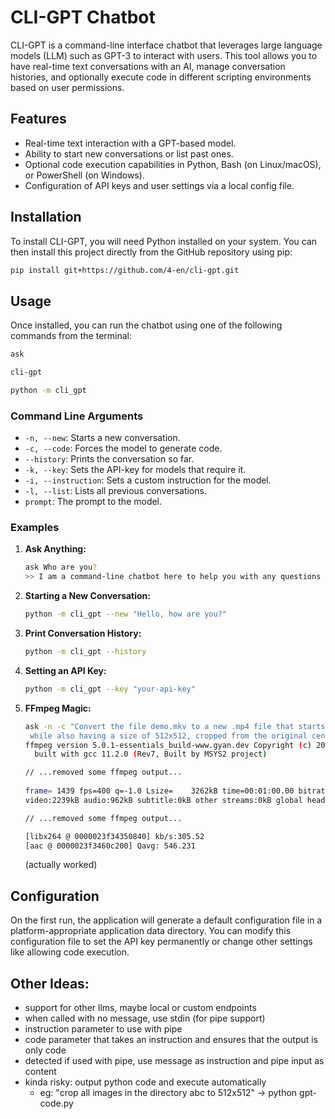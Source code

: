 # CLI-GPT Chatbot

CLI-GPT is a command-line interface chatbot that leverages large language models (LLM) such as GPT-3 to interact with users. This tool allows you to have real-time text conversations with an AI, manage conversation histories, and optionally execute code in different scripting environments based on user permissions.

## Features

- Real-time text interaction with a GPT-based model.
- Ability to start new conversations or list past ones.
- Optional code execution capabilities in Python, Bash (on Linux/macOS), or PowerShell (on Windows).
- Configuration of API keys and user settings via a local config file.

## Installation

To install CLI-GPT, you will need Python installed on your system. You can then install this project directly from the GitHub repository using pip:

```bash
pip install git+https://github.com/4-en/cli-gpt.git
```

## Usage

Once installed, you can run the chatbot using one of the following commands from the terminal:

```bash
ask
```

```bash
cli-gpt
```

```bash
python -m cli_gpt
```

### Command Line Arguments

- `-n, --new`: Starts a new conversation.
- `-c, --code`: Forces the model to generate code.
- `--history`: Prints the conversation so far.
- `-k, --key`: Sets the API-key for models that require it.
- `-i, --instruction`: Sets a custom instruction for the model.
- `-l, --list`: Lists all previous conversations.
- `prompt`: The prompt to the model.

### Examples

1. **Ask Anything:**

   ```bash
   ask Who are you?
   >> I am a command-line chatbot here to help you with any questions you may have.
   ```

1. **Starting a New Conversation:**

   ```bash
   python -m cli_gpt --new "Hello, how are you?"
   ```

2. **Print Conversation History:**

   ```bash
   python -m cli_gpt --history
   ```


3. **Setting an API Key:**

   ```bash
   python -m cli_gpt --key "your-api-key"
   ```

4. **FFmpeg Magic:**

   ```bash
   ask -n -c "Convert the file demo.mkv to a new .mp4 file that starts at 1min and ends at 2min, \
    while also having a size of 512x512, cropped from the original center."
   ffmpeg version 5.0.1-essentials_build-www.gyan.dev Copyright (c) 2000-2022 the FFmpeg developers
     built with gcc 11.2.0 (Rev7, Built by MSYS2 project)
   
   // ...removed some ffmpeg output...
     
   frame= 1439 fps=400 q=-1.0 Lsize=    3262kB time=00:01:00.00 bitrate= 445.4kbits/s speed=16.7x
   video:2239kB audio:962kB subtitle:0kB other streams:0kB global headers:0kB muxing overhead: 1.904760%
   
   // ...removed some ffmpeg output...
   
   [libx264 @ 0000023f34350840] kb/s:305.52
   [aac @ 0000023f3460c200] Qavg: 546.231
   ```
   (actually worked)

## Configuration

On the first run, the application will generate a default configuration file in a platform-appropriate application data directory. You can modify this configuration file to set the API key permanently or change other settings like allowing code execution.


## Other Ideas:
- support for other llms, maybe local or custom endpoints
- when called with no message, use stdin (for pipe support)
- instruction parameter to use with pipe
- code parameter that takes an instruction and ensures that the output is only code
- detected if used with pipe, use message as instruction and pipe input as content
- kinda risky: output python code and execute automatically
  - eg: "crop all images in the directory abc to 512x512" -> python gpt-code.py
